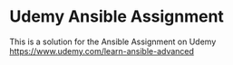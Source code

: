 # Udemy Ansible Assignment

This is a solution for the Ansible Assignment on Udemy https://www.udemy.com/learn-ansible-advanced
